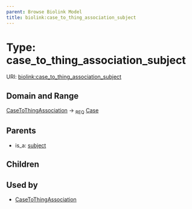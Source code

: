 ```yaml
---
parent: Browse Biolink Model
title: biolink:case_to_thing_association_subject
---
```


# Type: case_to_thing_association_subject




URI: [biolink:case_to_thing_association_subject](https://w3id.org/biolink/vocab/case_to_thing_association_subject)

## Domain and Range

[CaseToThingAssociation](CaseToThingAssociation.md) ->  <sub>REQ</sub> [Case](Case.md)

## Parents

 *  is_a: [subject](subject.md)

## Children


## Used by

 * [CaseToThingAssociation](CaseToThingAssociation.md)

